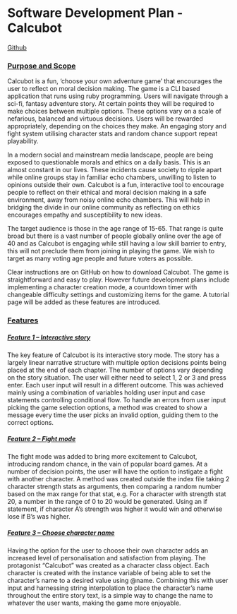 # Software Development Plan - Calcubot

[Github](https://github.com/hfrankel/calcubot)

### <u>Purpose and Scope</u>

Calcubot is a fun, ‘choose your own adventure game’ that encourages the user to reflect on moral decision making. The game is a CLI based application that runs using ruby programming. Users will navigate through a sci-fi, fantasy adventure story. At certain points they will be required to make choices between multiple options. These options vary on a scale of nefarious, balanced and virtuous decisions. Users will be rewarded appropriately, depending on the choices they make. An engaging story and fight system utilising character stats and random chance support repeat playability.

In a modern social and mainstream media landscape, people are being exposed to questionable morals and ethics on a daily basis. This is an almost constant in our lives. These incidents cause society to ripple apart while online groups stay in familiar echo chambers, unwilling to listen to opinions outside their own. Calcubot is a fun, interactive tool to encourage people to reflect on their ethical and moral decision making in a safe environment, away from noisy online echo chambers. This will help in bridging the divide in our online community as reflecting on ethics encourages empathy and susceptibility to new ideas.

The target audience is those in the age range of 15-65. That range is quite broad but there is a vast number of people globally online over the age of 40 and as Calcubot is engaging while still having a low skill barrier to entry, this will not preclude them from joining in playing the game. We wish to target as many voting age people and future voters as possible.

Clear instructions are on GitHub on how to download Calcubot. The game is straightforward and easy to play. However future development plans include implementing a character creation mode, a countdown timer with changeable difficulty settings and customizing items for the game. A tutorial page will be added as these features are introduced.


### <u>Features</u>

##### <u>Feature 1 – Interactive story</u>

The key feature of Calcubot is its interactive story mode. The story has a largely linear narrative structure with multiple option decisions points being placed at the end of each chapter. The number of options vary depending on the story situation. The user will either need to select 1, 2 or 3 and press enter. Each user input will result in a different outcome. This was achieved mainly using a combination of variables holding user input and case statements controlling conditional flow. To handle an errors from user input picking the
game selection options, a method was created to show a message every time the user picks an invalid option,
guiding them to the correct options.

##### <u>Feature 2 – Fight mode</u>

The fight mode was added to bring more excitement to Calcubot, introducing random chance, in the vain of popular board games. At a number of decision points, the user will have the option to instigate a fight with another character. A method was created outside the index file taking 2 character strength stats as arguments, then comparing a random number based on the max range for that stat, e.g. For a character with strength stat 20, a number in the range of 0 to 20 would be generated. Using an if statement, if character A’s strength was higher it would win and otherwise lose if B’s was higher.

##### <u>Feature 3 – Choose character name</u>

Having the option for the user to choose their own character adds an increased level of personalisation and satisfaction from playing. The protagonist “Calcubot” was created as a character class object. Each character is created with the instance variable of being able to set the character’s name to a desired value using @name. Combining this with user input and harnessing string interpolation to place the character’s name throughout the entire story text, is a simple way to change the name to whatever the user wants, making the game more enjoyable.

